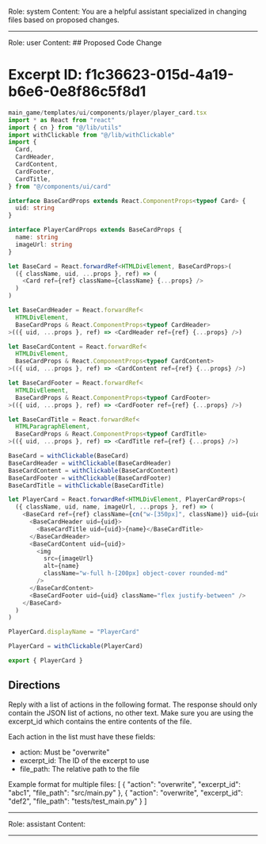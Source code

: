 Role: system
Content: You are a helpful assistant specialized in changing files based on proposed changes.
__________________
Role: user
Content: ## Proposed Code Change
# Excerpt ID: f1c36623-015d-4a19-b6e6-0e8f86c5f8d1
```typescript
main_game/templates/ui/components/player/player_card.tsx
import * as React from "react"
import { cn } from "@/lib/utils"
import withClickable from "@/lib/withClickable"
import {
  Card,
  CardHeader,
  CardContent,
  CardFooter,
  CardTitle,
} from "@/components/ui/card"

interface BaseCardProps extends React.ComponentProps<typeof Card> {
  uid: string
}

interface PlayerCardProps extends BaseCardProps {
  name: string
  imageUrl: string
}

let BaseCard = React.forwardRef<HTMLDivElement, BaseCardProps>(
  ({ className, uid, ...props }, ref) => (
    <Card ref={ref} className={className} {...props} />
  )
)

let BaseCardHeader = React.forwardRef<
  HTMLDivElement,
  BaseCardProps & React.ComponentProps<typeof CardHeader>
>(({ uid, ...props }, ref) => <CardHeader ref={ref} {...props} />)

let BaseCardContent = React.forwardRef<
  HTMLDivElement,
  BaseCardProps & React.ComponentProps<typeof CardContent>
>(({ uid, ...props }, ref) => <CardContent ref={ref} {...props} />)

let BaseCardFooter = React.forwardRef<
  HTMLDivElement,
  BaseCardProps & React.ComponentProps<typeof CardFooter>
>(({ uid, ...props }, ref) => <CardFooter ref={ref} {...props} />)

let BaseCardTitle = React.forwardRef<
  HTMLParagraphElement,
  BaseCardProps & React.ComponentProps<typeof CardTitle>
>(({ uid, ...props }, ref) => <CardTitle ref={ref} {...props} />)

BaseCard = withClickable(BaseCard)
BaseCardHeader = withClickable(BaseCardHeader)
BaseCardContent = withClickable(BaseCardContent)
BaseCardFooter = withClickable(BaseCardFooter)
BaseCardTitle = withClickable(BaseCardTitle)

let PlayerCard = React.forwardRef<HTMLDivElement, PlayerCardProps>(
  ({ className, uid, name, imageUrl, ...props }, ref) => (
    <BaseCard ref={ref} className={cn("w-[350px]", className)} uid={uid} {...props}>
      <BaseCardHeader uid={uid}>
        <BaseCardTitle uid={uid}>{name}</BaseCardTitle>
      </BaseCardHeader>
      <BaseCardContent uid={uid}>
        <img
          src={imageUrl}
          alt={name}
          className="w-full h-[200px] object-cover rounded-md"
        />
      </BaseCardContent>
      <BaseCardFooter uid={uid} className="flex justify-between" />
    </BaseCard>
  )
)

PlayerCard.displayName = "PlayerCard"

PlayerCard = withClickable(PlayerCard)

export { PlayerCard }
```

## Directions
Reply with a list of actions in the following format. The response should only contain the JSON list of actions, no other text.
Make sure you are using the excerpt_id which contains the entire contents of the file.

Each action in the list must have these fields:
- action: Must be "overwrite"
- excerpt_id: The ID of the excerpt to use
- file_path: The relative path to the file

Example format for multiple files:
[
    {
        "action": "overwrite",
        "excerpt_id": "abc1",
        "file_path": "src/main.py"
    },
    {
        "action": "overwrite",
        "excerpt_id": "def2",
        "file_path": "tests/test_main.py"
    }
]
__________________
Role: assistant
Content: 
__________________
